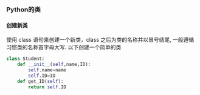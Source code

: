 ### Python的类



#### 创建新类

使用 class 语句来创建一个新类，class 之后为类的名称并以冒号结尾, 一般遵循习惯类的名称首字母大写. 以下创建一个简单的类

```python
class Student:   
    def __init__(self,name,ID):
        self.name=name
        self.ID=ID
    def get_ID(self):
        return self.ID      
```

